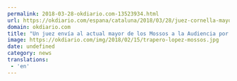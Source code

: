 ```yaml
---
permalink: 2018-03-28-okdiario.com-13523934.html
url: https://okdiario.com/espana/cataluna/2018/03/28/juez-cornella-mayor-mossos-audiencia-nacional-sedicion-2037989
domain: okdiario.com
title: "Un juez envía al actual mayor de los Mossos a la Audiencia por sedición"
image: https://okdiario.com/img/2018/02/15/trapero-lopez-mossos.jpg
date: undefined
category: news
translations: 
 - 'en'
---
```


